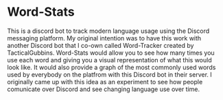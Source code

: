 # Word-Stats
This is a discord bot to track modern language usage using the Discord messaging platform.
My original intention was to have this work with another Discord bot that I co-own called Word-Tracker created by TacticalGubbins.
Word-Stats would allow you to see how many times you use each word and giving you a visual representation of what this would look like. 
It would also provide a graph of the most commonly used words used by everybody on the platfrom with this Discord bot in their server.
I originally came up with this idea as an experiment to see how people comunicate over Discord and see changing language use over time.
